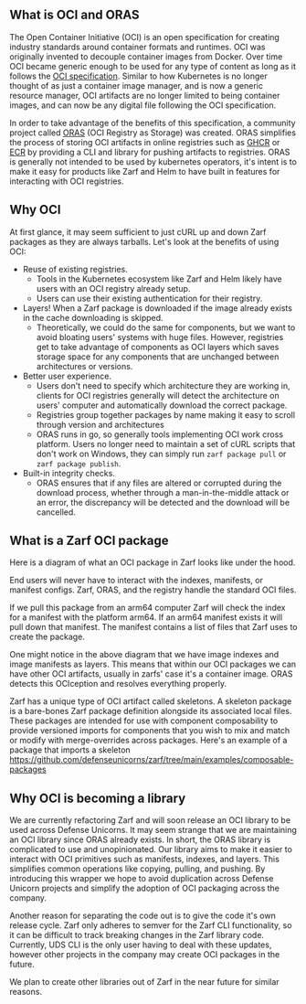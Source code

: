 ## What is OCI and ORAS

The Open Container Initiative (OCI) is an open specification for creating industry standards around container formats and runtimes. OCI was originally invented to decouple container images from Docker. Over time OCI became generic enough to be used for any type of content as long as it follows the [OCI specification](https://github.com/opencontainers/image-spec). Similar to how Kubernetes is no longer thought of as just a container image manager, and is now a generic resource manager, OCI artifacts are no longer limited to being container images, and can now be any digital file following the OCI specification.

In order to take advantage of the benefits of this specification, a community project called [ORAS](https://oras.land/) (OCI Registry as Storage) was created. ORAS simplifies the process of storing OCI artifacts in online registries such as [GHCR](https://github.com/features/packages) or [ECR](https://aws.amazon.com/ecr/) by providing a CLI and library for pushing artifacts to registries. ORAS is generally not intended to be used by kubernetes operators, it's intent is to make it easy for products like Zarf and Helm to have built in features for interacting with OCI registries.

## Why OCI

At first glance, it may seem sufficient to just cURL up and down Zarf packages as they are always tarballs. Let's look at the benefits of using OCI:

*   Reuse of existing registries. 
    * Tools in the Kubernetes ecosystem like Zarf and Helm likely have users with an OCI registry already setup.
    * Users can use their existing authentication for their registry.
*   Layers! When a Zarf package is downloaded if the image already exists in the cache downloading is skipped.
    *   Theoretically, we could do the same for components, but we want to avoid bloating users' systems with huge files. However, registries get to take advantage of components as OCI layers which saves storage space for any components that are unchanged between architectures or versions.
*   Better user experience.
    *   Users don't need to specify which architecture they are working in, clients for OCI registries generally will detect the architecture on users' computer and automatically download the correct package.
    *   Registries group together packages by name making it easy to scroll through version and architectures
    *   ORAS runs in go, so generally tools implementing OCI work cross platform. Users no longer need to maintain a set of cURL scripts that don't work on Windows, they can simply run `zarf package pull` or `zarf package publish`.
*   Built-in integrity checks. 
    *   ORAS ensures that if any files are altered or corrupted during the download process, whether through a man-in-the-middle attack or an error, the discrepancy will be detected and the download will be cancelled.

## What is a Zarf OCI package

Here is a diagram of what an OCI package in Zarf looks like under the hood.

End users will never have to interact with the indexes, manifests, or manifest configs. Zarf, ORAS, and the registry handle the standard OCI files.

If we pull this package from an arm64 computer Zarf will check the index for a manifest with the platform arm64. If an arm64 manifest exists it will pull down that manifest. The manifest contains a list of files that Zarf uses to create the package.

One might notice in the above diagram that we have image indexes and image manifests as layers. This means that within our OCI packages we can have other OCI artifacts, usually in zarfs' case it's a container image. ORAS detects this OCIception and resolves everything properly.

Zarf has a unique type of OCI artifact called skeletons. A skeleton package is a bare-bones Zarf package definition alongside its associated local files. These packages are intended for use with component composability to provide versioned imports for components that you wish to mix and match or modify with merge-overrides across packages. Here's an example of a package that imports a skeleton https://github.com/defenseunicorns/zarf/tree/main/examples/composable-packages


## Why OCI is becoming a library
We are currently refactoring Zarf and will soon release an OCI library to be used across Defense Unicorns. It may seem strange that we are maintaining an OCI library since ORAS already exists. In short, the ORAS library is complicated to use and unopinionated. Our library aims to make it easier to interact with OCI primitives such as manifests, indexes, and layers. This simplifies common operations like copying, pulling, and pushing. By introducing this wrapper we hope to avoid duplication across Defense Unicorn projects and simplify the adoption of OCI packaging across the company. 

Another reason for separating the code out is to give the code it's own release cycle. Zarf only adheres to semver for the Zarf CLI functionality, so it can be difficult to track breaking changes in the Zarf library code. Currently, UDS CLI is the only user having to deal with these updates, however other projects in the company may create OCI packages in the future.

We plan to create other libraries out of Zarf in the near future for similar reasons. 